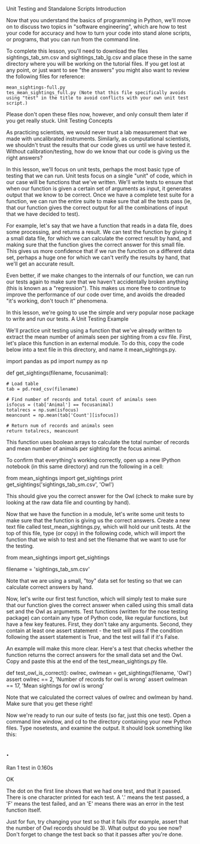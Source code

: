 Unit Testing and Standalone Scripts
Introduction

Now that you understand the basics of programming in Python, we'll move on to discuss two topics in "software engineering", which are how to test your code for accuracy and how to turn your code into stand alone scripts, or programs, that you can run from the command line.

To complete this lesson, you'll need to download the files sightings_tab_sm.csv and sightings_tab_lg.csv and place these in the same directory where you will be working on the tutorial files. If you get lost at any point, or just want to see "the answers" you might also want to review the following files for reference:

    mean_sightings-full.py
    tes_mean_sightings_full.py (Note that this file specifically avoids using "test" in the title to avoid conflicts with your own unit test script.)

Please don't open these files now, however, and only consult them later if you get really stuck.
Unit Testing Concepts

As practicing scientists, we would never trust a lab measurement that we made with uncalibrated instruments. Similarly, as computational scientists, we shouldn't trust the results that our code gives us until we have tested it. Without calibration/testing, how do we know that our code is giving us the right answers?

In this lesson, we'll focus on unit tests, perhaps the most basic type of testing that we can run. Unit tests focus on a single "unit" of code, which in our case will be functions that we've written. We'll write tests to ensure that when our function is given a certain set of arguments as input, it generates output that we know to be correct. Once we have a complete test suite for a function, we can run the entire suite to make sure that all the tests pass (ie, that our function gives the correct output for all the combinations of input that we have decided to test).

For example, let's say that we have a function that reads in a data file, does some processing, and returns a result. We can test the function by giving it a small data file, for which we can calculate the correct result by hand, and making sure that the function gives the correct answer for this small file. This gives us more confidence that if we run the function on a different data set, perhaps a huge one for which we can't verify the results by hand, that we'll get an accurate result.

Even better, if we make changes to the internals of our function, we can run our tests again to make sure that we haven't accidentally broken anything (this is known as a "regression"). This makes us more free to continue to improve the performance of our code over time, and avoids the dreaded "it's working, don't touch it" phenomena.

In this lesson, we're going to use the simple and very popular nose package to write and run our tests.
A Unit Testing Example

We'll practice unit testing using a function that we've already written to extract the mean number of animals seen per sighting from a csv file. First, let's place this function in an external module. To do this, copy the code below into a text file in this directory, and name it mean_sightings.py.

import pandas as pd
import numpy as np

def get_sightings(filename, focusanimal):

    # Load table
    tab = pd.read_csv(filename)

    # Find number of records and total count of animals seen
    isfocus = (tab['Animal'] == focusanimal)
    totalrecs = np.sum(isfocus)
    meancount = np.mean(tab['Count'][isfocus])

    # Return num of records and animals seen
    return totalrecs, meancount

This function uses boolean arrays to calculate the total number of records and mean number of animals per sighting for the focus animal.

To confirm that everything's working correctly, open up a new IPython notebook (in this same directory) and run the following in a cell:

from mean_sightings import get_sightings
print get_sightings('sightings_tab_sm.csv', 'Owl')

This should give you the correct answer for the Owl (check to make sure by looking at the raw data file and counting by hand).

Now that we have the function in a module, let's write some unit tests to make sure that the function is giving us the correct answers. Create a new text file called test_mean_sightings.py, which will hold our unit tests. At the top of this file, type (or copy) in the following code, which will import the function that we wish to test and set the filename that we want to use for the testing.

from mean_sightings import get_sightings

filename = 'sightings_tab_sm.csv'

Note that we are using a small, "toy" data set for testing so that we can calculate correct answers by hand.

Now, let's write our first test function, which will simply test to make sure that our function gives the correct answer when called using this small data set and the Owl as arguments. Test functions (written for the nose testing package) can contain any type of Python code, like regular functions, but have a few key features. First, they don't take any arguments. Second, they contain at least one assert statement - the test will pass if the condition following the assert statement is True, and the test will fail if it's False.

An example will make this more clear. Here's a test that checks whether the function returns the correct answers for the small data set and the Owl. Copy and paste this at the end of the test_mean_sightings.py file.

def test_owl_is_correct():
    owlrec, owlmean = get_sightings(filename, 'Owl')
    assert owlrec == 2, 'Number of records for owl is wrong'
    assert owlmean == 17, 'Mean sightings for owl is wrong'

Note that we calculated the correct values of owlrec and owlmean by hand. Make sure that you get these right!

Now we're ready to run our suite of tests (so far, just this one test). Open a command line window, and cd to the directory containing your new Python files. Type nosetests, and examine the output. It should look something like this:

.
----------------------------------------------------------------------
Ran 1 test in 0.160s

OK

The dot on the first line shows that we had one test, and that it passed. There is one character printed for each test. A '.' means the test passed, a 'F' means the test failed, and an 'E' means there was an error in the test function itself.

Just for fun, try changing your test so that it fails (for example, assert that the number of Owl records should be 3). What output do you see now? Don't forget to change the test back so that it passes after you're done.